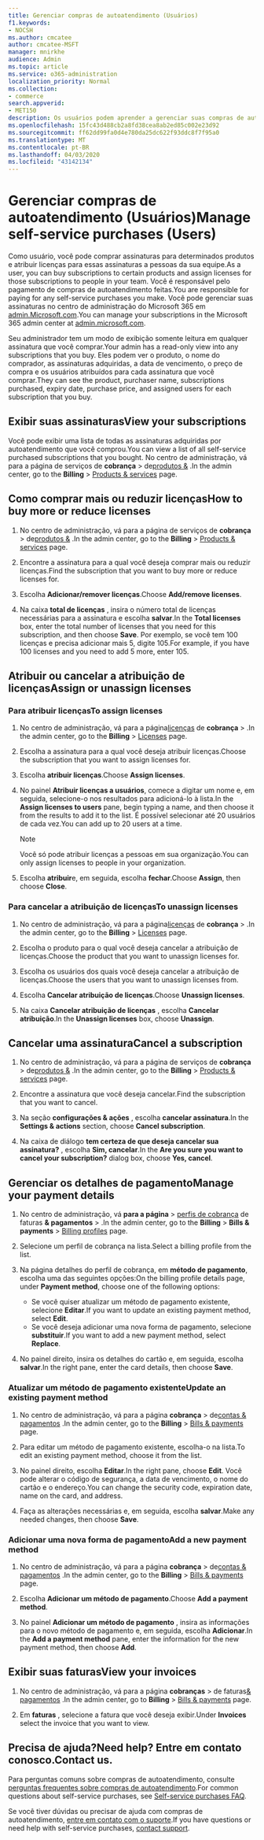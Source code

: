 ```yaml
---
title: Gerenciar compras de autoatendimento (Usuários)
f1.keywords:
- NOCSH
ms.author: cmcatee
author: cmcatee-MSFT
manager: mnirkhe
audience: Admin
ms.topic: article
ms.service: o365-administration
localization_priority: Normal
ms.collection:
- commerce
search.appverid:
- MET150
description: Os usuários podem aprender a gerenciar suas compras de autoatendimento.
ms.openlocfilehash: 15fc43d488cb2a8fd38cea8ab2ed85c002e23d92
ms.sourcegitcommit: ff62dd99fa0d4e780da25dc622f93ddc8f7f95a0
ms.translationtype: MT
ms.contentlocale: pt-BR
ms.lasthandoff: 04/03/2020
ms.locfileid: "43142134"
---
```

# <a name="manage-self-service-purchases-users"></a><span data-ttu-id="79d21-103">Gerenciar compras de autoatendimento (Usuários)</span><span class="sxs-lookup"><span data-stu-id="79d21-103">Manage self-service purchases (Users)</span></span>

<span data-ttu-id="79d21-104">Como usuário, você pode comprar assinaturas para determinados produtos e atribuir licenças para essas assinaturas a pessoas da sua equipe.</span><span class="sxs-lookup"><span data-stu-id="79d21-104">As a user, you can buy subscriptions to certain products and assign licenses for those subscriptions to people in your team.</span></span> <span data-ttu-id="79d21-105">Você é responsável pelo pagamento de compras de autoatendimento feitas.</span><span class="sxs-lookup"><span data-stu-id="79d21-105">You are responsible for paying for any self-service purchases you make.</span></span> <span data-ttu-id="79d21-106">Você pode gerenciar suas assinaturas no centro de administração do Microsoft 365 em <a href="https://go.microsoft.com/fwlink/p/?linkid=2024339" target="_blank">admin.Microsoft.com</a>.</span><span class="sxs-lookup"><span data-stu-id="79d21-106">You can manage your subscriptions in the Microsoft 365 admin center at <a href="https://go.microsoft.com/fwlink/p/?linkid=2024339" target="_blank">admin.microsoft.com</a>.</span></span>

<span data-ttu-id="79d21-107">Seu administrador tem um modo de exibição somente leitura em qualquer assinatura que você comprar.</span><span class="sxs-lookup"><span data-stu-id="79d21-107">Your admin has a read-only view into any subscriptions that you buy.</span></span> <span data-ttu-id="79d21-108">Eles podem ver o produto, o nome do comprador, as assinaturas adquiridas, a data de vencimento, o preço de compra e os usuários atribuídos para cada assinatura que você comprar.</span><span class="sxs-lookup"><span data-stu-id="79d21-108">They can see the product, purchaser name, subscriptions purchased, expiry date, purchase price, and assigned users for each subscription that you buy.</span></span>

## <a name="view-your-subscriptions"></a><span data-ttu-id="79d21-109">Exibir suas assinaturas</span><span class="sxs-lookup"><span data-stu-id="79d21-109">View your subscriptions</span></span>

<span data-ttu-id="79d21-110">Você pode exibir uma lista de todas as assinaturas adquiridas por autoatendimento que você comprou.</span><span class="sxs-lookup"><span data-stu-id="79d21-110">You can view a list of all self-service purchased subscriptions that you bought.</span></span> <span data-ttu-id="79d21-111">No centro de administração, vá para a página de serviços de **cobrança** > de<a href="https://go.microsoft.com/fwlink/p/?linkid=842054" target="_blank">produtos &</a> .</span><span class="sxs-lookup"><span data-stu-id="79d21-111">In the admin center, go to the **Billing** > <a href="https://go.microsoft.com/fwlink/p/?linkid=842054" target="_blank">Products & services</a> page.</span></span>

## <a name="how-to-buy-more-or-reduce-licenses"></a><span data-ttu-id="79d21-112">Como comprar mais ou reduzir licenças</span><span class="sxs-lookup"><span data-stu-id="79d21-112">How to buy more or reduce licenses</span></span>

1. <span data-ttu-id="79d21-113">No centro de administração, vá para a página de serviços de **cobrança** > de<a href="https://go.microsoft.com/fwlink/p/?linkid=842054" target="_blank">produtos &</a> .</span><span class="sxs-lookup"><span data-stu-id="79d21-113">In the admin center, go to the **Billing** > <a href="https://go.microsoft.com/fwlink/p/?linkid=842054" target="_blank">Products & services</a> page.</span></span>

2. <span data-ttu-id="79d21-114">Encontre a assinatura para a qual você deseja comprar mais ou reduzir licenças.</span><span class="sxs-lookup"><span data-stu-id="79d21-114">Find the subscription that you want to buy more or reduce licenses for.</span></span>

3. <span data-ttu-id="79d21-115">Escolha **Adicionar/remover licenças**.</span><span class="sxs-lookup"><span data-stu-id="79d21-115">Choose **Add/remove licenses**.</span></span>

4. <span data-ttu-id="79d21-116">Na caixa **total de licenças** , insira o número total de licenças necessárias para a assinatura e escolha **salvar**.</span><span class="sxs-lookup"><span data-stu-id="79d21-116">In the **Total licenses** box, enter the total number of licenses that you need for this subscription, and then choose **Save**.</span></span>
<span data-ttu-id="79d21-117">Por exemplo, se você tem 100 licenças e precisa adicionar mais 5, digite 105.</span><span class="sxs-lookup"><span data-stu-id="79d21-117">For example, if you have 100 licenses and you need to add 5 more, enter 105.</span></span>

## <a name="assign-or-unassign-licenses"></a><span data-ttu-id="79d21-118">Atribuir ou cancelar a atribuição de licenças</span><span class="sxs-lookup"><span data-stu-id="79d21-118">Assign or unassign licenses</span></span>

### <a name="to-assign-licenses"></a><span data-ttu-id="79d21-119">Para atribuir licenças</span><span class="sxs-lookup"><span data-stu-id="79d21-119">To assign licenses</span></span>

1. <span data-ttu-id="79d21-120">No centro de administração, vá para a página<a href="https://go.microsoft.com/fwlink/p/?linkid=842264" target="_blank">licenças</a> de **cobrança** > .</span><span class="sxs-lookup"><span data-stu-id="79d21-120">In the admin center, go to the **Billing** > <a href="https://go.microsoft.com/fwlink/p/?linkid=842264" target="_blank">Licenses</a> page.</span></span>

2. <span data-ttu-id="79d21-121">Escolha a assinatura para a qual você deseja atribuir licenças.</span><span class="sxs-lookup"><span data-stu-id="79d21-121">Choose the subscription that you want to assign licenses for.</span></span>

3. <span data-ttu-id="79d21-122">Escolha **atribuir licenças**.</span><span class="sxs-lookup"><span data-stu-id="79d21-122">Choose **Assign licenses**.</span></span>

4. <span data-ttu-id="79d21-123">No painel **Atribuir licenças a usuários**, comece a digitar um nome e, em seguida, selecione-o nos resultados para adicioná-lo à lista.</span><span class="sxs-lookup"><span data-stu-id="79d21-123">In the **Assign licenses to users** pane, begin typing a name, and then choose it from the results to add it to the list.</span></span> <span data-ttu-id="79d21-124">É possível selecionar até 20 usuários de cada vez.</span><span class="sxs-lookup"><span data-stu-id="79d21-124">You can add up to 20 users at a time.</span></span>

    > [!NOTE]
    > <span data-ttu-id="79d21-125">Você só pode atribuir licenças a pessoas em sua organização.</span><span class="sxs-lookup"><span data-stu-id="79d21-125">You can only assign licenses to people in your organization.</span></span>

5. <span data-ttu-id="79d21-126">Escolha **atribuir**e, em seguida, escolha **fechar**.</span><span class="sxs-lookup"><span data-stu-id="79d21-126">Choose **Assign**, then choose **Close**.</span></span>

### <a name="to-unassign-licenses"></a><span data-ttu-id="79d21-127">Para cancelar a atribuição de licenças</span><span class="sxs-lookup"><span data-stu-id="79d21-127">To unassign licenses</span></span>

1. <span data-ttu-id="79d21-128">No centro de administração, vá para a página<a href="https://go.microsoft.com/fwlink/p/?linkid=842264" target="_blank">licenças</a> de **cobrança** > .</span><span class="sxs-lookup"><span data-stu-id="79d21-128">In the admin center, go to the **Billing** > <a href="https://go.microsoft.com/fwlink/p/?linkid=842264" target="_blank">Licenses</a> page.</span></span>

2. <span data-ttu-id="79d21-129">Escolha o produto para o qual você deseja cancelar a atribuição de licenças.</span><span class="sxs-lookup"><span data-stu-id="79d21-129">Choose the product that you want to unassign licenses for.</span></span>

3. <span data-ttu-id="79d21-130">Escolha os usuários dos quais você deseja cancelar a atribuição de licenças.</span><span class="sxs-lookup"><span data-stu-id="79d21-130">Choose the users that you want to unassign licenses from.</span></span>

4. <span data-ttu-id="79d21-131">Escolha **Cancelar atribuição de licenças**.</span><span class="sxs-lookup"><span data-stu-id="79d21-131">Choose **Unassign licenses**.</span></span>

5. <span data-ttu-id="79d21-132">Na caixa **Cancelar atribuição de licenças** , escolha **Cancelar atribuição**.</span><span class="sxs-lookup"><span data-stu-id="79d21-132">In the **Unassign licenses** box, choose **Unassign**.</span></span>

## <a name="cancel-a-subscription"></a><span data-ttu-id="79d21-133">Cancelar uma assinatura</span><span class="sxs-lookup"><span data-stu-id="79d21-133">Cancel a subscription</span></span>

1. <span data-ttu-id="79d21-134">No centro de administração, vá para a página de serviços de **cobrança** > de<a href="https://go.microsoft.com/fwlink/p/?linkid=842054" target="_blank">produtos &</a> .</span><span class="sxs-lookup"><span data-stu-id="79d21-134">In the admin center, go to the **Billing** > <a href="https://go.microsoft.com/fwlink/p/?linkid=842054" target="_blank">Products & services</a> page.</span></span>

2. <span data-ttu-id="79d21-135">Encontre a assinatura que você deseja cancelar.</span><span class="sxs-lookup"><span data-stu-id="79d21-135">Find the subscription that you want to cancel.</span></span>

3. <span data-ttu-id="79d21-136">Na seção **configurações & ações** , escolha **cancelar assinatura**.</span><span class="sxs-lookup"><span data-stu-id="79d21-136">In the **Settings & actions** section, choose **Cancel subscription**.</span></span>

4. <span data-ttu-id="79d21-137">Na caixa de diálogo **tem certeza de que deseja cancelar sua assinatura?** , escolha **Sim, cancelar**.</span><span class="sxs-lookup"><span data-stu-id="79d21-137">In the **Are you sure you want to cancel your subscription?** dialog box, choose **Yes, cancel**.</span></span>

## <a name="manage-your-payment-details"></a><span data-ttu-id="79d21-138">Gerenciar os detalhes de pagamento</span><span class="sxs-lookup"><span data-stu-id="79d21-138">Manage your payment details</span></span>

1. <span data-ttu-id="79d21-139">No centro de administração, vá **para a página** > <a href="https://go.microsoft.com/fwlink/p/?linkid=2103629" target="_blank">perfis de cobrança</a> de faturas **& pagamentos** > .</span><span class="sxs-lookup"><span data-stu-id="79d21-139">In the admin center, go to the **Billing** > **Bills & payments** > <a href="https://go.microsoft.com/fwlink/p/?linkid=2103629" target="_blank">Billing profiles</a> page.</span></span>

2. <span data-ttu-id="79d21-140">Selecione um perfil de cobrança na lista.</span><span class="sxs-lookup"><span data-stu-id="79d21-140">Select a billing profile from the list.</span></span>

3. <span data-ttu-id="79d21-141">Na página detalhes do perfil de cobrança, em **método de pagamento**, escolha uma das seguintes opções:</span><span class="sxs-lookup"><span data-stu-id="79d21-141">On the billing profile details page, under **Payment method**, choose one of the following options:</span></span>

    - <span data-ttu-id="79d21-142">Se você quiser atualizar um método de pagamento existente, selecione **Editar**.</span><span class="sxs-lookup"><span data-stu-id="79d21-142">If you want to update an existing payment method, select **Edit**.</span></span>
    - <span data-ttu-id="79d21-143">Se você deseja adicionar uma nova forma de pagamento, selecione **substituir**.</span><span class="sxs-lookup"><span data-stu-id="79d21-143">If you want to add a new payment method, select **Replace**.</span></span>

4. <span data-ttu-id="79d21-144">No painel direito, insira os detalhes do cartão e, em seguida, escolha **salvar**.</span><span class="sxs-lookup"><span data-stu-id="79d21-144">In the right pane, enter the card details, then choose **Save**.</span></span>

### <a name="update-an-existing-payment-method"></a><span data-ttu-id="79d21-145">Atualizar um método de pagamento existente</span><span class="sxs-lookup"><span data-stu-id="79d21-145">Update an existing payment method</span></span>

1. <span data-ttu-id="79d21-146">No centro de administração, vá para a página **cobrança** > de<a href="https://go.microsoft.com/fwlink/p/?linkid=848039" target="_blank">contas & pagamentos</a> .</span><span class="sxs-lookup"><span data-stu-id="79d21-146">In the admin center, go to the **Billing** > <a href="https://go.microsoft.com/fwlink/p/?linkid=848039" target="_blank">Bills & payments</a> page.</span></span>

2. <span data-ttu-id="79d21-147">Para editar um método de pagamento existente, escolha-o na lista.</span><span class="sxs-lookup"><span data-stu-id="79d21-147">To edit an existing payment method, choose it from the list.</span></span>

3. <span data-ttu-id="79d21-148">No painel direito, escolha **Editar**.</span><span class="sxs-lookup"><span data-stu-id="79d21-148">In the right pane, choose **Edit**.</span></span> <span data-ttu-id="79d21-149">Você pode alterar o código de segurança, a data de vencimento, o nome do cartão e o endereço.</span><span class="sxs-lookup"><span data-stu-id="79d21-149">You can change the security code, expiration date, name on the card, and address.</span></span>

4. <span data-ttu-id="79d21-150">Faça as alterações necessárias e, em seguida, escolha **salvar**.</span><span class="sxs-lookup"><span data-stu-id="79d21-150">Make any needed changes, then choose **Save**.</span></span>

### <a name="add-a-new-payment-method"></a><span data-ttu-id="79d21-151">Adicionar uma nova forma de pagamento</span><span class="sxs-lookup"><span data-stu-id="79d21-151">Add a new payment method</span></span>

1. <span data-ttu-id="79d21-152">No centro de administração, vá para a página **cobrança** > de<a href="https://go.microsoft.com/fwlink/p/?linkid=848039" target="_blank">contas & pagamentos</a> .</span><span class="sxs-lookup"><span data-stu-id="79d21-152">In the admin center, go to the **Billing** > <a href="https://go.microsoft.com/fwlink/p/?linkid=848039" target="_blank">Bills & payments</a> page.</span></span>

2. <span data-ttu-id="79d21-153">Escolha **Adicionar um método de pagamento**.</span><span class="sxs-lookup"><span data-stu-id="79d21-153">Choose **Add a payment method**.</span></span>

3. <span data-ttu-id="79d21-154">No painel **Adicionar um método de pagamento** , insira as informações para o novo método de pagamento e, em seguida, escolha **Adicionar**.</span><span class="sxs-lookup"><span data-stu-id="79d21-154">In the **Add a payment method** pane, enter the information for the new payment method, then choose **Add**.</span></span>

## <a name="view-your-invoices"></a><span data-ttu-id="79d21-155">Exibir suas faturas</span><span class="sxs-lookup"><span data-stu-id="79d21-155">View your invoices</span></span>

1. <span data-ttu-id="79d21-156">No centro de administração, vá para a página **cobranças** > de faturas<a href="https://go.microsoft.com/fwlink/p/?linkid=848039" target="_blank">& pagamentos</a> .</span><span class="sxs-lookup"><span data-stu-id="79d21-156">In the admin center, go to **Billing** > <a href="https://go.microsoft.com/fwlink/p/?linkid=848039" target="_blank">Bills & payments</a> page.</span></span>

2. <span data-ttu-id="79d21-157">Em **faturas** , selecione a fatura que você deseja exibir.</span><span class="sxs-lookup"><span data-stu-id="79d21-157">Under **Invoices** select the invoice that you want to view.</span></span>

## <a name="need-help-contact-us"></a><span data-ttu-id="79d21-158">Precisa de ajuda?</span><span class="sxs-lookup"><span data-stu-id="79d21-158">Need help?</span></span> <span data-ttu-id="79d21-159">Entre em contato conosco.</span><span class="sxs-lookup"><span data-stu-id="79d21-159">Contact us.</span></span>

<span data-ttu-id="79d21-160">Para perguntas comuns sobre compras de autoatendimento, consulte [perguntas frequentes sobre compras de autoatendimento](self-service-purchase-faq.md).</span><span class="sxs-lookup"><span data-stu-id="79d21-160">For common questions about self-service purchases, see [Self-service purchases FAQ](self-service-purchase-faq.md).</span></span>

<span data-ttu-id="79d21-161">Se você tiver dúvidas ou precisar de ajuda com compras de autoatendimento, [entre em contato com o suporte](https://docs.microsoft.com/office365/admin/contact-support-for-business-products).</span><span class="sxs-lookup"><span data-stu-id="79d21-161">If you have questions or need help with self-service purchases, [contact support](https://docs.microsoft.com/office365/admin/contact-support-for-business-products).</span></span>